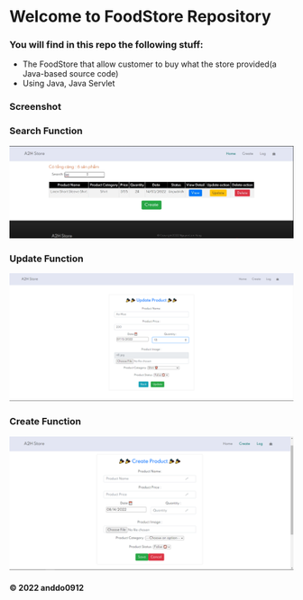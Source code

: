 
# Welcome to FoodStore Repository
### You will find in this repo the following stuff:
* The FoodStore that allow customer to buy what the store provided(a Java-based source code)
* Using Java, Java Servlet

### Screenshot
### Search Function
![Search](https://github.com/anddo0912/clothes-management/blob/main/images/SearchPNG.PNG)
### Update Function
![Search](https://github.com/anddo0912/clothes-management/blob/main/images/Update.PNG)
### Create Function
![Search](https://github.com/anddo0912/clothes-management/blob/main/images/CreatePng.PNG)



#### © 2022 anddo0912